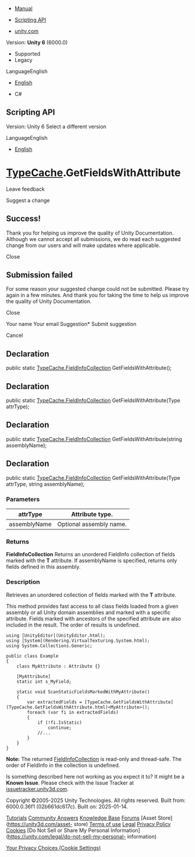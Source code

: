 [ ]()

  * [Manual](../Manual/index.html)
  * [Scripting API](../ScriptReference/index.html)

  * [unity.com](https://unity.com/)

Version: **Unity 6** (6000.0)

  * Supported
  * Legacy

LanguageEnglish

  * [English]()

  * C#

[ ](https://docs.unity3d.com)

## Scripting API

Version: Unity 6 Select a different version

LanguageEnglish

  * [English]()

#  [TypeCache](TypeCache.html).GetFieldsWithAttribute

Leave feedback

Suggest a change

## Success!

Thank you for helping us improve the quality of Unity Documentation. Although
we cannot accept all submissions, we do read each suggested change from our
users and will make updates where applicable.

Close

## Submission failed

For some reason your suggested change could not be submitted. Please <a>try
again</a> in a few minutes. And thank you for taking the time to help us
improve the quality of Unity Documentation.

Close

Your name Your email Suggestion* Submit suggestion

Cancel

[ ]()

## Declaration

public static
[TypeCache.FieldInfoCollection](TypeCache.FieldInfoCollection.html)
GetFieldsWithAttribute();

## Declaration

public static
[TypeCache.FieldInfoCollection](TypeCache.FieldInfoCollection.html)
GetFieldsWithAttribute(Type attrType);

## Declaration

public static
[TypeCache.FieldInfoCollection](TypeCache.FieldInfoCollection.html)
GetFieldsWithAttribute(string assemblyName);

## Declaration

public static
[TypeCache.FieldInfoCollection](TypeCache.FieldInfoCollection.html)
GetFieldsWithAttribute(Type attrType, string assemblyName);

### Parameters

attrType | Attribute type.  
---|---  
assemblyName | Optional assembly name.  
  
### Returns

**FieldInfoCollection** Returns an unordered FieldInfo collection of fields
marked with the **T** attribute. If assemblyName is specified, returns only
fields defined in this assembly.

### Description

Retrieves an unordered collection of fields marked with the **T** attribute.

This method provides fast access to all class fields loaded from a given
assembly or all Unity domain assemblies and marked with a specific attribute.
Fields marked with ancestors of the specified attribute are also included in
the result. The order of results is undefined.

    
    
    using [UnityEditor](UnityEditor.html);
    using [System](Rendering.VirtualTexturing.System.html);
    using System.Collections.Generic;  
      
    public class Example
    {
        class MyAttribute : Attribute {}  
      
        [MyAttribute]
        static int s_MyField;  
      
        static void ScanStaticFieldsMarkedWithMyAttribute()
        {
            var extractedFields = [TypeCache.GetFieldsWithAttribute](TypeCache.GetFieldsWithAttribute.html)<MyAttribute>();
            foreach (var fi in extractedFields)
            {
                if (!fi.IsStatic)
                    continue;
                //...
            }
        }
    }
    

**Note:** The returned
[FieldInfoCollection](TypeCache.FieldInfoCollection.html) is read-only and
thread-safe. The order of FieldInfo in the collection is undefined.

Is something described here not working as you expect it to? It might be a
**Known Issue**. Please check with the Issue Tracker at
[issuetracker.unity3d.com](https://issuetracker.unity3d.com).

Copyright ©2005-2025 Unity Technologies. All rights reserved. Built from:
6000.0.36f1 (02b661dc617c). Built on: 2025-01-14.

[Tutorials](https://unity3d.com/learn) [Community
Answers](https://answers.unity3d.com) [Knowledge
Base](https://support.unity3d.com/hc/en-us)
[Forums](https://forum.unity3d.com) [Asset Store](https://unity3d.com/asset-
store) [Terms of use](https://docs.unity3d.com/Manual/TermsOfUse.html)
[Legal](https://unity.com/legal) [Privacy
Policy](https://unity.com/legal/privacy-policy)
[Cookies](https://unity.com/legal/cookie-policy) [Do Not Sell or Share My
Personal Information](https://unity.com/legal/do-not-sell-my-personal-
information)

[Your Privacy Choices (Cookie Settings)](javascript:void\(0\);)

